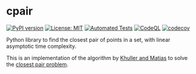 # cpair

[![PyPI version](https://badge.fury.io/py/cpair.svg)](https://pypi.org/project/cpair/)
[![License: MIT](https://img.shields.io/badge/License-MIT-yellow.svg)](https://github.com/kiancross/cpair/blob/master/LICENSE)
[![Automated Tests](https://github.com/kiancross/cpair/actions/workflows/automated-tests.yml/badge.svg?event=push)](https://github.com/kiancross/cpair/actions/workflows/automated-tests.yml)
[![CodeQL](https://github.com/kiancross/cpair/actions/workflows/codeql.yml/badge.svg?event=schedule)](https://github.com/kiancross/cpair/actions/workflows/codeql.yml)
[![codecov](https://codecov.io/gh/kiancross/cpair/branch/master/graph/badge.svg?token=lK61TQDr4t)](https://codecov.io/gh/kiancross/cpair)

Python library to find the closest pair of points in a set, with linear
asymptotic time complexity.

This is an implementation of the algorithm by [Khuller and Matias](https://www.cs.umd.edu/~samir/grant/cp.pdf)
to solve the [closest pair problem](https://en.wikipedia.org/wiki/Closest_pair_of_points_problem).
